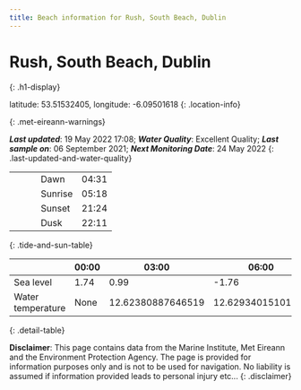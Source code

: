 ```yaml
---
title: Beach information for Rush, South Beach, Dublin
---
```

# Rush, South Beach, Dublin 
{: .h1-display}

latitude: 53.51532405, longitude: -6.09501618
{: .location-info}


{: .met-eireann-warnings}

___Last updated___: 19 May 2022 17:08; ___Water Quality___: Excellent Quality;
___Last sample on___: 06 September 2021; ___Next Monitoring Date___: 24 May 2022
{: .last-updated-and-water-quality}

|   |   |   |   |   |
|---|---|---|---|---|
|   |   |   | Dawn  | 04:31 |
|   |   |   | Sunrise  | 05:18 |
|   |   |   | Sunset  | 21:24 |
|   |   |   | Dusk  | 22:11 |
{: .tide-and-sun-table}

<div></div>

| | 00:00 | 03:00 | 06:00 | 09:00 | 12:00 | 15:00 | 18:00 | 21:00 |
|---|---|---|---|---|---|---|---|---|
| Sea level | 1.74 | 0.99 | -1.76 | -1.12| 1.23 | 1.11 | -1.33 | -1.07 |
| Water temperature | None | 12.62380887646519 | 12.62934015101644 | 12.70256119908758 | 12.801325298229921 | 12.914392848296114 | 12.872022832202799 | 12.979487989417606 |
{: .detail-table}

__Disclaimer__: This page contains data from the Marine Institute,
Met Eireann and the Environment Protection Agency. The page is provided for
information purposes only and is not to be used for navigation. No liability
is assumed if information provided leads to personal injury etc...
{: .disclaimer}